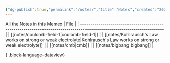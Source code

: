 ```yaml
---
{"dg-publish":true,"permalink":"/notes/","title":"Notes","created":"2024-05-30T19:07:15.317+05:30","updated":"2024-06-07T08:26:15.339+05:30"}
---
```


All the Notes in this Memex
| File                                                                                                                    |
| ----------------------------------------------------------------------------------------------------------------------- |
| [[notes/coulomb-field-1\|coulomb-field-1]]                                                                           |
| [[notes/Kohlrausch's Law works on strong or weak electrolyte\|Kohlrausch's Law works on strong or weak electrolyte]] |
| [[notes/cmb\|cmb]]                                                                                                   |
| [[notes/bigbang\|bigbang]]                                                                                           |

{ .block-language-dataview}